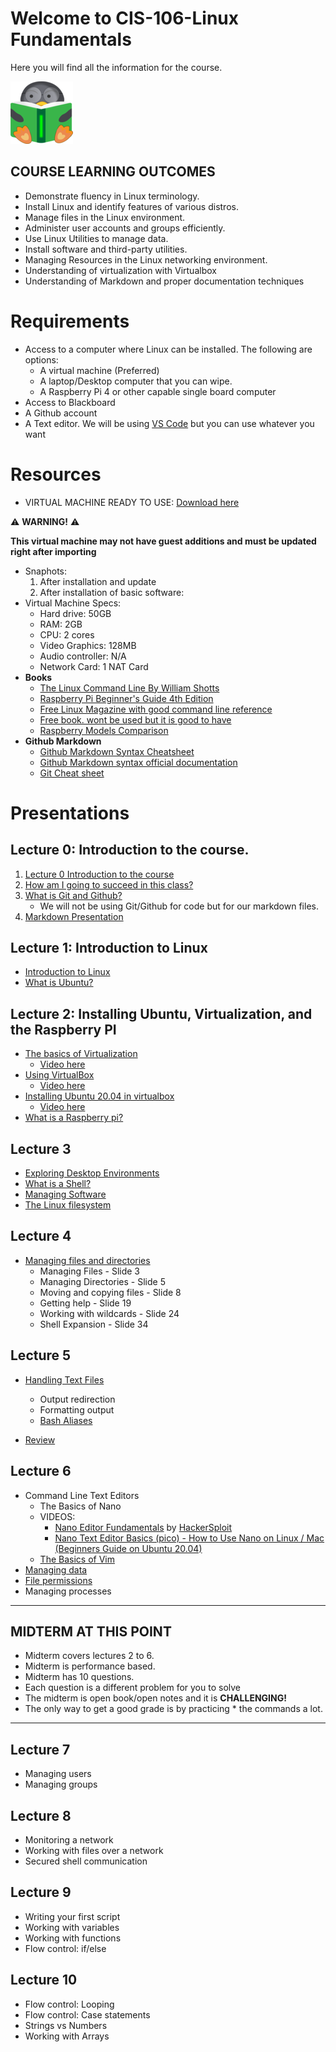 # Welcome to CIS-106-Linux Fundamentals
Here you will find all the information for the course.

![logo](img/../imgs/logo_1_100x100.png)

## COURSE LEARNING OUTCOMES 
* Demonstrate fluency in Linux terminology.
* Install Linux and identify features of various distros.
* Manage files in the Linux environment.
* Administer user accounts and groups efficiently.
* Use Linux Utilities to manage data.
* Install software and third-party utilities.
* Managing Resources in the Linux networking environment.
* Understanding of virtualization with Virtualbox
* Understanding of Markdown and proper documentation techniques

# Requirements

* Access to a computer where Linux can be installed. The following are options:
  * A virtual machine (Preferred)
  * A laptop/Desktop computer that you can wipe.
  * A Raspberry Pi 4 or other capable single board computer
* Access to Blackboard
* A Github account
* A Text editor. We will be using [VS Code](https://code.visualstudio.com/) but you can use whatever you want


# Resources

* VIRTUAL MACHINE READY TO USE: [Download here](https://mega.nz/file/GVZRzaKR#AwSoUVgodyMLi08lu2sqCENRGoxfTGvbA4e8MS91oLU)

:warning: **WARNING!** :warning:

 **This virtual machine may not have guest additions and must be updated right after importing** 

  * Snaphots:
    1. After installation and update
    2. After installation of basic software:
  * Virtual Machine Specs:
    * Hard drive: 50GB
    * RAM: 2GB
    * CPU: 2 cores
    * Video Graphics: 128MB
    * Audio controller: N/A
    * Network Card: 1 NAT Card
* **Books** 
  * [The Linux Command Line By William Shotts](https://bit.ly/34Og1Bp)
  * [Raspberry Pi Beginner's Guide 4th Edition](http://bit.ly/34QaA4O) 
  * [Free Linux Magazine with good command line reference](https://bit.ly/2LY0JTW)
  * [Free book. wont be used but it is good to have](http://www.it-docs.net/ddata/900.pdf)
  * [Raspberry Models Comparison](http://bit.ly/3qrkjHb)
* **Github Markdown**
  * [Github Markdown Syntax Cheatsheet](https://bit.ly/3p3WLIp)
  * [Github Markdown syntax official documentation](http://bit.ly/3pvKZpE) 
  * [Git Cheat sheet](https://www.atlassian.com/git/tutorials/atlassian-git-cheatsheet)
 
# Presentations
## Lecture 0: Introduction to the course. 
  1. [Lecture 0 Introduction to the course](http://bit.ly/39D3x1d)
  2. [How am I going to succeed in this class?](http://bit.ly/3pqo3bw)
  3. [What is Git and Github?](https://www.youtube.com/watch?v=wpISo9TNjfU)
     * We will not be using Git/Github for code but for our markdown files.
  4. [Markdown Presentation](http://bit.ly/2KJyqbV)
  

## Lecture 1: Introduction to Linux
   * [Introduction to Linux](http://bit.ly/3hmdLX6)
   * [What is Ubuntu?](http://bit.ly/2JrgKkA)


## Lecture 2: Installing Ubuntu, Virtualization, and the Raspberry PI
* [The basics of Virtualization](http://bit.ly/2KIAlNA)
  * [Video here](https://youtu.be/_HnwxnvS-8w)
* [Using VirtualBox](http://bit.ly/3hk03nI)
  * [Video here](https://youtu.be/cMRqcbx8JTs)
* [Installing Ubuntu 20.04 in virtualbox](http://bit.ly/2WR4i0o)
  * [Video here](https://youtu.be/2MEN_IX8gJ8)
* [What is a Raspberry pi?](http://bit.ly/3nXAP0P)

## Lecture 3
* [Exploring Desktop Environments](https://bit.ly/3u1QcsC)
* [What is a Shell?](https://bit.ly/3jS8fNa)
* [Managing Software](https://youtu.be/_PoTDzMfi0o)
* [The Linux filesystem](https://bit.ly/3alPqPm)

## Lecture 4
* [Managing files and directories](https://rapurl.live/jya)
  * Managing Files - Slide 3
  * Managing Directories - Slide 5 
  * Moving and copying files - Slide 8
  * Getting help - Slide 19
  * Working with wildcards - Slide 24
  * Shell Expansion - Slide 34

## Lecture 5
* [Handling Text Files](https://rapurl.live/nsd)
  * Output redirection
  * Formatting output
  * [Bash Aliases](https://youtu.be/iB3_wwlfMEQ)

* [Review](https://youtu.be/lOsNLdm7OWY)

## Lecture 6
* Command Line Text Editors
  * The Basics of Nano
   * VIDEOS:
      * [Nano Editor Fundamentals](https://www.youtube.com/watch?v=gyKiDczLIZ4) by [HackerSploit](https://www.youtube.com/channel/UC0ZTPkdxlAKf-V33tqXwi3Q)
      * [Nano Text Editor Basics (pico) - How to Use Nano on Linux / Mac (Beginners Guide on Ubuntu 20.04)](https://www.youtube.com/watch?v=Jf0ZJZJ8jlI)
  * [The Basics of Vim](https://rapurl.live/5mi)
* [Managing data](https://docs.google.com/presentation/d/e/2PACX-1vSNDKSBCDak77Kyvee9ONij9ezZ82mCZsXVNMLLQbpD7tQj5KG7fygET45LwKqwx6YsDGlww5S9jarW/pub?start=false&loop=false&delayms=3000)
* [File permissions](https://rapurl.live/wht)
* Managing processes
---
## MIDTERM AT THIS POINT
* Midterm covers lectures 2 to 6.
* Midterm is performance based.
* Midterm has 10 questions.
* Each question is a different problem for you to solve
* The midterm is open book/open notes and it is **CHALLENGING!**
* The only way to get a good grade is by practicing * the commands a lot.
---
## Lecture 7
* Managing users
* Managing groups
## Lecture 8
* Monitoring a network
* Working with files over a network
* Secured shell communication
## Lecture 9
* Writing your first script
* Working with variables
* Working with functions
* Flow control: if/else

## Lecture 10
* Flow control: Looping
* Flow control: Case statements
* Strings vs Numbers
* Working with Arrays

